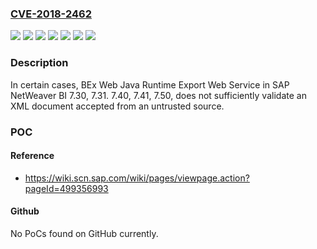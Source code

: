 ### [CVE-2018-2462](https://cve.mitre.org/cgi-bin/cvename.cgi?name=CVE-2018-2462)
![](https://img.shields.io/static/v1?label=Product&message=SAP%20NetWeaver%20BI&color=blue)
![](https://img.shields.io/static/v1?label=Version&message=%3D%207.30%20&color=brightgreen)
![](https://img.shields.io/static/v1?label=Version&message=%3D%207.31%20&color=brightgreen)
![](https://img.shields.io/static/v1?label=Version&message=%3D%207.40%20&color=brightgreen)
![](https://img.shields.io/static/v1?label=Version&message=%3D%207.41%20&color=brightgreen)
![](https://img.shields.io/static/v1?label=Version&message=%3D%207.50%20&color=brightgreen)
![](https://img.shields.io/static/v1?label=Vulnerability&message=XML%20Validation&color=brightgreen)

### Description

In certain cases, BEx Web Java Runtime Export Web Service in SAP NetWeaver BI 7.30, 7.31. 7.40, 7.41, 7.50, does not sufficiently validate an XML document accepted from an untrusted source.

### POC

#### Reference
- https://wiki.scn.sap.com/wiki/pages/viewpage.action?pageId=499356993

#### Github
No PoCs found on GitHub currently.

